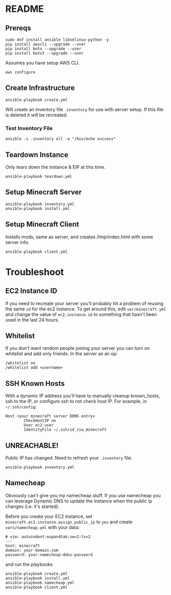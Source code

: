 # README


## Prereqs

```
sudo dnf install ansible libselinux-python -y
pip install awscli --upgrade --user
pip install boto --upgrade --user
pip install boto3 --upgrade --user
```

Assumes you have setup AWS CLI.

```
aws configure
```

## Create Infrastructure

```
ansible-playbook create.yml
```

Will create an inventory file `.inventory` for use with server setup.  If this file is deleted it will be recreated.

### Test Inventory File

```
ansible -i .inventory all -a "/bin/echo success"
```

## Teardown Instance

Only tears down the instance & EIP at this time.

```
ansible-playbook teardown.yml
```

## Setup Minecraft Server

```
ansible-playbook inventory.yml
ansible-playbook install.yml
```

## Setup Minecraft Client

Installs mods, same as server, and creates /tmp/index.html with some server info.

```
ansible-playbook client.yml
```


# Troubleshoot

## EC2 Instance ID
If you need to recreate your server you'll probably hit a problem of reusing the same `id` for the ec2 instance.  To get around this, edit `var/minecraft.yml` and change the value of `ec2.instance.id` to something that hasn't been used in the last 24 hours.

## Whitelist

If you don't want random people joining your server you can turn on whitelist and add only friends.  In the server as an op:

```
/whitelist on
/whitelist add <username>
```

## SSH Known Hosts

With a dynamic IP address you'll have to manually cleanup known_hosts, ssh to the IP, or configure ssh to not check host IP.  For example, in `~/.ssh/config`:

```
Host <your minecraft server DDNS entry>
        CheckHostIP no
        User ec2-user
        IdentityFile ~/.ssh/id_rsa_minecraft
```

## UNREACHABLE!

Public IP has changed.  Need to refresh your `.inventory` file:

```
ansible-playbook inventory.yml
```

## Namecheap

Obviously can't give you my namecheap stuff.  If you use namecheap you can leverage Dynamic DNS to update the instance when the public ip changes (i.e. it's started).

Before you create your EC2 instance, set `minecraft.ec2.instance.assign_public_ip` to `yes` and create `vars/namecheap.yml` with your data:

```
# vim: autoindent:expandtab:sw=2:ts=2
---
host: minecraft
domain: your-domain.com
password: your-namecheap-ddns-password
```

and run the playbooks

```
ansible-playbook create.yml
ansible-playbook install.yml
ansible-playbook namecheap.yml
ansible-playbook client.yml
```
